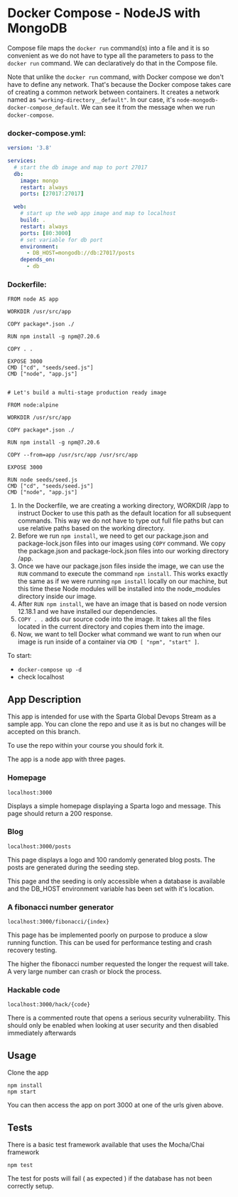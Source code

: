 # Docker Compose - NodeJS with MongoDB

Compose file maps the `docker run` command(s) into a file and it is so convenient as we do not have to type all the parameters to pass to the `docker run` command. We can declaratively do that in the Compose file.

Note that unlike the `docker run` command, with Docker compose we don't have to define any network. That's because the Docker compose takes care of creating a common network between containers. It creates a network named as `"working-directory__default"`. In our case, it's `node-mongodb-docker-compose_default`. We can see it from the message when we run `docker-compose`.


### docker-compose.yml:
```YAML
version: '3.8'

services:
  # start the db image and map to port 27017
  db:
    image: mongo
    restart: always
    ports: [27017:27017]

  web:
    # start up the web app image and map to localhost
    build: .
    restart: always
    ports: [80:3000]
    # set variable for db port
    environment:
      - DB_HOST=mongodb://db:27017/posts
    depends_on:
      - db
```

### Dockerfile:
```
FROM node AS app

WORKDIR /usr/src/app

COPY package*.json ./

RUN npm install -g npm@7.20.6

COPY . .

EXPOSE 3000
CMD ["cd", "seeds/seed.js"]
CMD ["node", "app.js"]


# Let's build a multi-stage production ready image

FROM node:alpine

WORKDIR /usr/src/app

COPY package*.json ./

RUN npm install -g npm@7.20.6

COPY --from=app /usr/src/app /usr/src/app

EXPOSE 3000

RUN node seeds/seed.js
CMD ["cd", "seeds/seed.js"]
CMD ["node", "app.js"]
```

1. In the Dockerfile, we are creating a working directory, WORKDIR /app to instruct Docker to use this path as the default location for all subsequent commands. This way we do not have to type out full file paths but can use relative paths based on the working directory.
2. Before we run `npm install`, we need to get our package.json and package-lock.json files into our images using `COPY` command. We copy the package.json and package-lock.json files into our working directory /app.
3. Once we have our package.json files inside the image, we can use the `RUN` command to execute the command `npm install`. This works exactly the same as if we were running `npm install` locally on our machine, but this time these Node modules will be installed into the node_modules directory inside our image.
4. After `RUN npm install`, we have an image that is based on node version 12.18.1 and we have installed our dependencies.
5. `COPY . .` adds our source code into the image. It takes all the files located in the current directory and copies them into the image.
6. Now, we want to tell Docker what command we want to run when our image is run inside of a container via `CMD [ "npm", "start" ]`.

To start:
- `docker-compose up -d`
- check localhost

## App Description

This app is intended for use with the Sparta Global Devops Stream as a sample app. You can clone the repo and use it as is but no changes will be accepted on this branch. 

To use the repo within your course you should fork it.

The app is a node app with three pages.

### Homepage

``localhost:3000``

Displays a simple homepage displaying a Sparta logo and message. This page should return a 200 response.

### Blog

``localhost:3000/posts``

This page displays a logo and 100 randomly generated blog posts. The posts are generated during the seeding step.

This page and the seeding is only accessible when a database is available and the DB_HOST environment variable has been set with it's location.

### A fibonacci number generator

``localhost:3000/fibonacci/{index}``

This page has be implemented poorly on purpose to produce a slow running function. This can be used for performance testing and crash recovery testing.

The higher the fibonacci number requested the longer the request will take. A very large number can crash or block the process.


### Hackable code

``localhost:3000/hack/{code}``

There is a commented route that opens a serious security vulnerability. This should only be enabled when looking at user security and then disabled immediately afterwards

## Usage

Clone the app

```
npm install
npm start
```

You can then access the app on port 3000 at one of the urls given above.

## Tests

There is a basic test framework available that uses the Mocha/Chai framework

```
npm test
```

The test for posts will fail ( as expected ) if the database has not been correctly setup.




